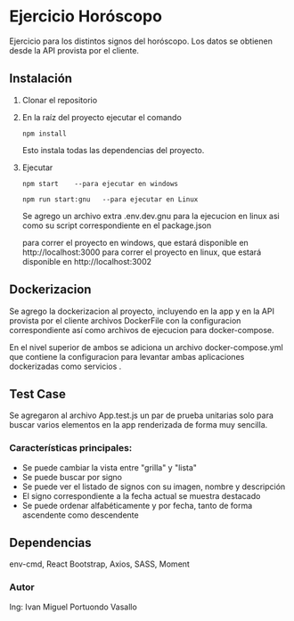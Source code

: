 # Ejercicio Horóscopo

 Ejercicio para los distintos signos del horóscopo. Los datos se obtienen desde la API provista por el cliente.

## Instalación

1. Clonar el repositorio

2. En la raíz del proyecto ejecutar el comando 

   ```
   npm install
   ```

   Esto instala todas las dependencias del proyecto.

3. Ejecutar  

   ```
   npm start    --para ejecutar en windows
   ```
   ```
   npm run start:gnu   --para ejecutar en Linux
   ```
   Se agrego un archivo extra .env.dev.gnu para la ejecucion en linux asi como su script correspondiente en el package.json

    para correr el proyecto en windows, que estará disponible en http://localhost:3000 
     para correr el proyecto en linux, que estará disponible en http://localhost:3002

## Dockerizacion
 Se agrego la dockerizacion al proyecto, incluyendo en la app y en la API provista por el cliente archivos DockerFile con la configuracion correspondiente así como archivos de ejecucion para docker-compose.

 En el nivel superior de ambos se adiciona un archivo docker-compose.yml que  contiene la configuracion para levantar ambas aplicaciones dockerizadas como servicios .

 ## Test Case
 Se agregaron al archivo App.test.js un par de prueba unitarias solo para buscar varios elementos en la app renderizada de forma muy sencilla. 

 ### Características principales:

- Se puede cambiar la vista entre "grilla" y "lista"
- Se puede buscar por signo
- Se puede ver el listado de signos con su imagen, nombre y descripción
- El signo correspondiente a la fecha actual se muestra destacado
- Se puede ordenar alfabéticamente y por fecha, tanto de forma ascendente como descendente


## Dependencias

 env-cmd, React Bootstrap, Axios, SASS, Moment


### Autor

Ing: Ivan Miguel Portuondo Vasallo